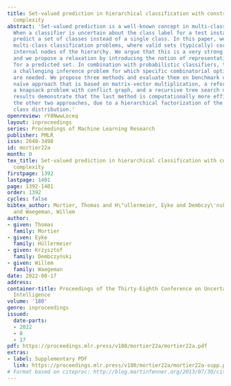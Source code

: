 ```yaml
---
title: Set-valued prediction in hierarchical classification with constrained representation
  complexity
abstract: 'Set-valued prediction is a well-known concept in multi-class classification.
  When a classifier is uncertain about the class label for a test instance, it can
  predict a set of classes instead of a single class. In this paper, we focus on hierarchical
  multi-class classification problems, where valid sets (typically) correspond to
  internal nodes of the hierarchy. We argue that this is a very strong restriction,
  and we propose a relaxation by introducing the notion of representation complexity
  for a predicted set. In combination with probabilistic classifiers, this leads to
  a challenging inference problem for which specific combinatorial optimization algorithms
  are needed. We propose three methods and evaluate them on benchmark datasets: a
  naïve approach that is based on matrix-vector multiplication, a reformulation as
  a knapsack problem with conflict graph, and a recursive tree search method. Experimental
  results demonstrate that the last method is computationally more efficient than
  the other two approaches, due to a hierarchical factorization of the conditional
  class distribution.'
openreview: rY8NwwLoceq
layout: inproceedings
series: Proceedings of Machine Learning Research
publisher: PMLR
issn: 2640-3498
id: mortier22a
month: 0
tex_title: Set-valued prediction in hierarchical classification with constrained representation
  complexity
firstpage: 1392
lastpage: 1401
page: 1392-1401
order: 1392
cycles: false
bibtex_author: Mortier, Thomas and H\"ullermeier, Eyke and Dembczy\'nski, Krzysztof
  and Waegeman, Willem
author:
- given: Thomas
  family: Mortier
- given: Eyke
  family: Hüllermeier
- given: Krzysztof
  family: Dembczyński
- given: Willem
  family: Waegeman
date: 2022-08-17
address:
container-title: Proceedings of the Thirty-Eighth Conference on Uncertainty in Artificial
  Intelligence
volume: '180'
genre: inproceedings
issued:
  date-parts:
  - 2022
  - 8
  - 17
pdf: https://proceedings.mlr.press/v180/mortier22a/mortier22a.pdf
extras:
- label: Supplementary PDF
  link: https://proceedings.mlr.press/v180/mortier22a/mortier22a-supp.pdf
# Format based on citeproc: http://blog.martinfenner.org/2013/07/30/citeproc-yaml-for-bibliographies/
---
```

